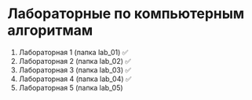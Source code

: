 # Лабораторные по компьютерным алгоритмам

1. Лабораторная 1 (папка lab_01) :white_check_mark:
2. Лабораторная 2 (папка lab_02) :white_check_mark:
3. Лабораторная 3 (папка lab_03) :white_check_mark:
4. Лабораторная 4 (папка lab_04) :white_check_mark:
5. Лабораторная 5 (папка lab_05)
